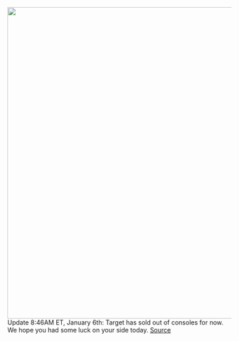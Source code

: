 <img src='https://cdn.vox-cdn.com/thumbor/VAIJR4h67M9TEim0vDAwKE5fGFI=/0x0:2040x1360/1200x800/filters:focal(857x517:1183x843)/cdn.vox-cdn.com/uploads/chorus_image/image/70353928/vpavic_4261_20201023_0060.0.jpg' width='700px' /><br/>
Update 8:46AM ET, January 6th: Target has sold out of consoles for now. We hope you had some luck on your side today.
<a href='https://www.theverge.com/2022/1/6/22848441/sony-ps5-xbox-series-x-target-console-restock-availability-where-to-buy'> Source <a/>